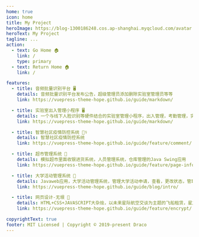 ```yaml
---
home: true
icon: home
title: My Project
heroImage: https://blog-1300186248.cos.ap-shanghai.myqcloud.com/avatar.png
heroText: My Project
tagline: ...
action:
  - text: Go Home 🏠
    link: /
    type: primary
  - text: Return Home 🏠
    link: /

features:
  - title: 音频批量识别平台 🖥
    details: 音频批量识别平台发布公告，超级管理员添加删除实验室管理员等等
    link: https://vuepress-theme-hope.github.io/guide/markdown/

  - title: 实验室出入管理小程序 🖥
    details: 一个与线下人脸识别等硬件结合的实验室管理小程序，出入管理，考勤管理，实验室管理等
    link: https://vuepress-theme-hope.github.io/guide/markdown/

  - title: 智慧社区疫情防控系统 👨‍⚕️
    details: 智慧社区疫情防控系统
    link: https://vuepress-theme-hope.github.io/guide/feature/comment/

  - title: 超市管理系统 🥗
    details: 模拟超市里面收银进货系统，人员管理系统，仓库管理的Java Swing应用
    link: https://vuepress-theme-hope.github.io/guide/feature/page-info/

  - title: 大学活动管理系统 📝
    details: Javaweb应用，大学活动管理系统，管理大学活动申请，查看，更改状态，管理员审核，超级管理员添加删除管理员等
    link: https://vuepress-theme-hope.github.io/guide/blog/intro/

  - title: 网页设计-无垠 🎨
    details: HTML+CSS+JAVASCRIPT大杂烩，以未来星际航空交谈为主题的飞船租赁，星旅，新闻资讯，星际通行证，星际军事等信息综合类网站
    link: https://vuepress-theme-hope.github.io/guide/feature/encrypt/

copyrightText: true
footer: MIT Licensed | Copyright © 2019-present Draco
---
```

